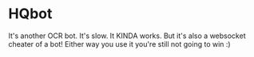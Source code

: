 # HQbot

It's another OCR bot. It's slow. It KINDA works. But it's also a websocket cheater of a bot! Either way you use it you're still not going to win :)
